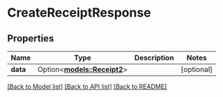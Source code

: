 # CreateReceiptResponse

## Properties

Name | Type | Description | Notes
------------ | ------------- | ------------- | -------------
**data** | Option<[**models::Receipt2**](Receipt_2.md)> |  | [optional]

[[Back to Model list]](../README.md#documentation-for-models) [[Back to API list]](../README.md#documentation-for-api-endpoints) [[Back to README]](../README.md)


